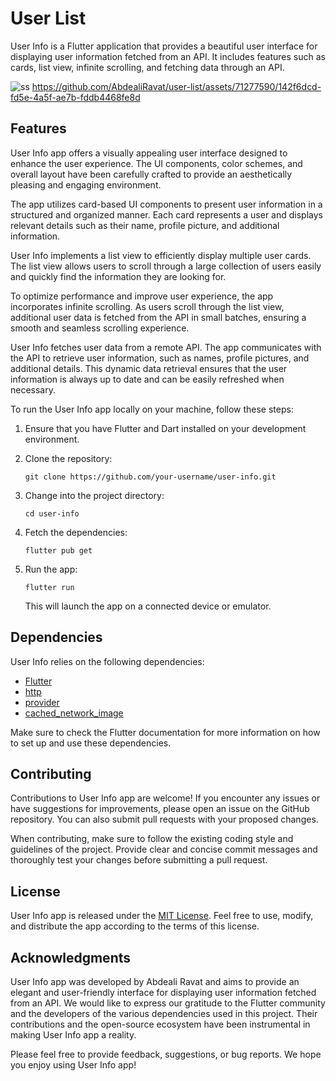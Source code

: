 # User List

User Info is a Flutter application that provides a beautiful user interface for displaying user information fetched from an API. It includes features such as cards, list view, infinite scrolling, and fetching data through an API.

![ss](https://github.com/AbdealiRavat/user-list/assets/71277590/d7f112c8-7b0f-4dca-bc2b-2ff66ca6a25d) https://github.com/AbdealiRavat/user-list/assets/71277590/142f6dcd-fd5e-4a5f-ae7b-fddb4468fe8d



## Features

User Info app offers a visually appealing user interface designed to enhance the user experience. The UI components, color schemes, and overall layout have been carefully crafted to provide an aesthetically pleasing and engaging environment.

The app utilizes card-based UI components to present user information in a structured and organized manner. Each card represents a user and displays relevant details such as their name, profile picture, and additional information.

User Info implements a list view to efficiently display multiple user cards. The list view allows users to scroll through a large collection of users easily and quickly find the information they are looking for.

To optimize performance and improve user experience, the app incorporates infinite scrolling. As users scroll through the list view, additional user data is fetched from the API in small batches, ensuring a smooth and seamless scrolling experience.


User Info fetches user data from a remote API. The app communicates with the API to retrieve user information, such as names, profile pictures, and additional details. This dynamic data retrieval ensures that the user information is always up to date and can be easily refreshed when necessary.


To run the User Info app locally on your machine, follow these steps:

1. Ensure that you have Flutter and Dart installed on your development environment.

2. Clone the repository:

   ```
   git clone https://github.com/your-username/user-info.git
   ```

3. Change into the project directory:

   ```
   cd user-info
   ```

4. Fetch the dependencies:

   ```
   flutter pub get
   ```

5. Run the app:

   ```
   flutter run
   ```

   This will launch the app on a connected device or emulator.

## Dependencies

User Info relies on the following dependencies:

- [Flutter](https://flutter.dev)
- [http](https://pub.dev/packages/http)
- [provider](https://pub.dev/packages/provider)
- [cached_network_image](https://pub.dev/packages/cached_network_image)

Make sure to check the Flutter documentation for more information on how to set up and use these dependencies.

## Contributing

Contributions to User Info app are welcome! If you encounter any issues or have suggestions for improvements, please open an issue on the GitHub repository. You can also submit pull requests with your proposed changes.

When contributing, make sure to follow the existing coding style and guidelines of the project. Provide clear and concise commit messages and thoroughly test your changes before submitting a pull request.

## License

User Info app is released under the [MIT License](https://opensource.org/licenses/MIT). Feel free to use, modify, and distribute the app according to the terms of this license.

## Acknowledgments

User Info app was developed by Abdeali Ravat and aims to provide an elegant and user-friendly interface for displaying user information fetched from an API. We would like to express our gratitude to the Flutter community and the developers of the various dependencies used in this project. Their contributions and the open-source ecosystem have been instrumental in making User Info app a reality.

Please feel free to provide feedback, suggestions, or bug reports. We hope you enjoy using User Info app!
